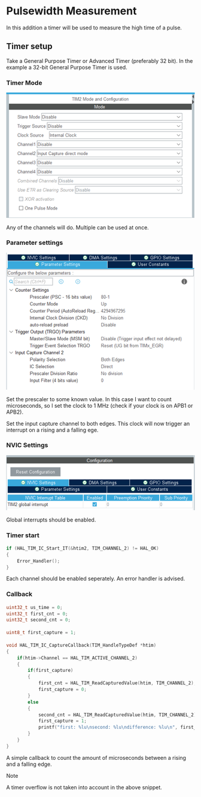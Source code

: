# Pulsewidth Measurement
In this addition a timer will be used to measure the high time of a pulse.

## Timer setup
Take a General Purpose Timer or Advanced Timer (preferably 32 bit). In the
example a 32-bit General Purpose Timer is used.

### Timer Mode
![Timer Mode](img/001-Timer_mode.png)

Any of the channels will do. Multiple can be used at once.

### Parameter settings
![Parameter settings](img/001-Parameter_settings.png)

Set the prescaler to some known value. In this case I want to count
microseconds, so I set the clock to 1 MHz (check if your clock is on APB1 or
APB2).

Set the input capture channel to both edges. This clock will now trigger an
interrupt on a rising and a falling ege.

### NVIC Settings
![NVIC Settings](img/001-NVIC_settings.png)

Global interrupts should be enabled.

### Timer start
```c
if (HAL_TIM_IC_Start_IT(&htim2, TIM_CHANNEL_2) != HAL_OK)
{
	Error_Handler();
}
```
Each channel should be enabled seperately. An error handler is advised.

### Callback
```c
uint32_t us_time = 0;
uint32_t first_cnt = 0;
uint32_t second_cnt = 0;
  
uint8_t first_capture = 1;

void HAL_TIM_IC_CaptureCallback(TIM_HandleTypeDef *htim)
{
	if(htim->Channel == HAL_TIM_ACTIVE_CHANNEL_2)
	{
		if(first_capture)
		{
			first_cnt = HAL_TIM_ReadCapturedValue(htim, TIM_CHANNEL_2);
			first_capture = 0;
		}
		else
		{
			second_cnt = HAL_TIM_ReadCapturedValue(htim, TIM_CHANNEL_2);
			first_capture = 1;
			printf("first: %lu\nsecond: %lu\ndifference: %lu\n", first_cnt, second_cnt, second_cnt-first_cnt);
		}
	}
}
```
A simple callback to count the amount of microseconds between a rising and a
falling edge.

> [!NOTE]
> A timer overflow is not taken into account in the above snippet.
